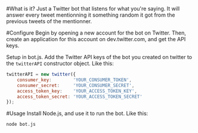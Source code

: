 #What is it?
Just a Twitter bot that listens for what you're saying. It will answer every tweet mentionning it something random it got from the previous tweets of the mentionner.

#Configure
Begin by opening a new account for the bot on Twitter. Then, create an application for this account on dev.twitter.com, and get the API keys.

Setup in bot.js. Add the Twitter API keys of the bot you created on twitter to the `twitterAPI` constructor object. Like this:

``` js
twitterAPI = new twitter({
	consumer_key:        'YOUR_CONSUMER_TOKEN',
	consumer_secret:     'YOUR_CONSUMER_SECRET',
	access_token_key:    'YOUR_ACCESS_TOKEN_KEY',
	access_token_secret: 'YOUR_ACCESS_TOKEN_SECRET'
});
```

#Usage
Install Node.js, and use it to run the bot. Like this:

	node bot.js